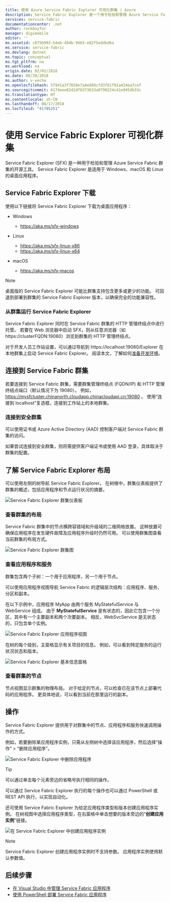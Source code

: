 ```yaml
---
title: 使用 Azure Service Fabric Explorer 可视化群集 | Azure
description: Service Fabric Explorer 是一个用于检验和管理 Azure Service Fabric 群集中的云应用程序和节点的应用程序。
services: service-fabric
documentationcenter: .net
author: rockboyfor
manager: digimobile
editor: ''
ms.assetid: c875b993-b4eb-494b-94b5-e02f5eddbd6a
ms.service: service-fabric
ms.devlang: dotnet
ms.topic: conceptual
ms.tgt_pltfrm: na
ms.workload: na
origin.date: 02/02/2018
ms.date: 08/20/2018
ms.author: v-yeche
ms.openlocfilehash: 57941a3f7020e7a4e689cfd3f61f81a424ea7cef
ms.sourcegitcommit: 6174eee82d2df8373633a0790224c41e845db33c
ms.translationtype: HT
ms.contentlocale: zh-CN
ms.lasthandoff: 08/17/2018
ms.locfileid: "41705251"
---
```

# <a name="visualize-your-cluster-with-service-fabric-explorer"></a>使用 Service Fabric Explorer 可视化群集

Service Fabric Explorer (SFX) 是一种用于检验和管理 Azure Service Fabric 群集的开源工具。 Service Fabric Explorer 是适用于 Windows、macOS 和 Linux 的桌面应用程序。

## <a name="service-fabric-explorer-download"></a>Service Fabric Explorer 下载

使用以下链接将 Service Fabric Explorer 下载为桌面应用程序：

- Windows
  - https://aka.ms/sfx-windows

- Linux
  - https://aka.ms/sfx-linux-x86
  - https://aka.ms/sfx-linux-x64

- macOS
  - https://aka.ms/sfx-macos

> [!NOTE]
> 桌面版的 Service Fabric Explorer 可能比群集支持包含更多或更少的功能。 可回退到部署到群集的 Service Fabric Explorer 版本，以确保完全的功能兼容性。
>
>

### <a name="running-service-fabric-explorer-from-the-cluster"></a>从群集运行 Service Fabric Explorer

Service Fabric Explorer 同时在 Service Fabric 群集的 HTTP 管理终结点中进行托管。 若要在 Web 浏览器中启动 SFX，则从任意浏览器（如 https://clusterFQDN:19080）浏览到群集的 HTTP 管理终结点。

对于开发人员工作站设置，可以通过导航到 https://localhost:19080/Explorer 在本地群集上启动 Service Fabric Explorer。 阅读本文，了解如何[准备开发环境](service-fabric-get-started.md)。

## <a name="connect-to-a-service-fabric-cluster"></a>连接到 Service Fabric 群集
若要连接到 Service Fabric 群集，需要群集管理终结点 (FQDN/IP) 和 HTTP 管理终结点端口（默认情况下为 19080）。 例如， https://mysfcluster.chinanorth.cloudapp.chinacloudapi.cn:19080 。 使用“连接到 localhost”复选框，连接到工作站上的本地群集。

### <a name="connect-to-a-secure-cluster"></a>连接到安全群集
可以使用证书或 Azure Active Directory (AAD) 控制客户端对 Service Fabric 群集的访问。

如果尝试连接到安全群集，则将需提供客户端证书或使用 AAD 登录，具体取决于群集的配置。

<!-- Not Available on ## Video tutorial -->

## <a name="understand-the-service-fabric-explorer-layout"></a>了解 Service Fabric Explorer 布局
可以使用左侧的树导航 Service Fabric Explorer。 在树根中，群集仪表板提供了群集的概述，包括应用程序和节点运行状况的摘要。

![Service Fabric Explorer 群集仪表板][sfx-cluster-dashboard]

### <a name="view-the-clusters-layout"></a>查看群集的布局
Service Fabric 群集中的节点横跨容错域和升级域的二维网格放置。 这种放置可确保应用程序在发生硬件故障及应用程序升级时仍然可用。 可以使用群集图查看当前群集的布局方式。

![Service Fabric Explorer 群集图][sfx-cluster-map]

### <a name="view-applications-and-services"></a>查看应用程序和服务
群集包含两个子树：一个用于应用程序，另一个用于节点。

可以使用应用程序视图导航 Service Fabric 的逻辑层次结构：应用程序、服务、分区和副本。

在以下示例中，应用程序 MyApp 由两个服务 MyStatefulService 与 WebService 组成。 由于 **MyStatefulService** 是有状态的，因此它包含一个分区，其中有一个主要副本和两个次要副本。 相反，WebSvcService 是无状态的，只包含单个实例。

![Service Fabric Explorer 应用程序视图][sfx-application-tree]

在树的每个级别，主窗格显示有关项目的信息。 例如，可以看到特定服务的运行状况状态和版本。

![Service Fabric Explorer 基本信息窗格][sfx-service-essentials]

### <a name="view-the-clusters-nodes"></a>查看群集的节点
节点视图显示群集的物理布局。 对于给定的节点，可以检查已在该节点上部署代码的应用程序。 更具体地说，可以看到当前在那里运行的副本。

## <a name="actions"></a>操作
Service Fabric Explorer 提供用于对群集中的节点、应用程序和服务快速调用操作的方式。

例如，若要删除某应用程序实例，只需从左侧树中选择该应用程序，然后选择“操作” > “删除应用程序”。

![Service Fabric Explorer 中删除应用程序][sfx-delete-application]

> [!TIP]
> 可以通过单击每个元素旁边的省略号执行相同的操作。
>
> 可以通过 Service Fabric Explorer 执行的每个操作也可以通过 PowerShell 或 REST API 执行，以实现自动化。
>
>

还可使用 Service Fabric Explorer 为给定应用程序类型和版本创建应用程序实例。 在树视图中选择应用程序类型，在右窗格中单击想要的版本旁边的“**创建应用实例**”链接。

![在 Service Fabric Explorer 中创建应用程序实例][sfx-create-app-instance]

> [!NOTE]
> Service Fabric Explorer 创建应用程序实例时不支持参数。 应用程序实例使用默认参数值。
>
>

## <a name="next-steps"></a>后续步骤
* [在 Visual Studio 中管理 Service Fabric 应用程序](service-fabric-manage-application-in-visual-studio.md)
* [使用 PowerShell 部署 Service Fabric 应用程序](service-fabric-deploy-remove-applications.md)

<!--Image references-->
[sfx-cluster-dashboard]: ./media/service-fabric-visualizing-your-cluster/SfxClusterDashboard.png
[sfx-cluster-map]: ./media/service-fabric-visualizing-your-cluster/SfxClusterMap.png
[sfx-application-tree]: ./media/service-fabric-visualizing-your-cluster/SfxApplicationTree.png
[sfx-service-essentials]: ./media/service-fabric-visualizing-your-cluster/SfxServiceEssentials.png
[sfx-delete-application]: ./media/service-fabric-visualizing-your-cluster/SfxDeleteApplication.png
[sfx-create-app-instance]: ./media/service-fabric-visualizing-your-cluster/SfxCreateAppInstance.png

<!--Update_Description: update meta properties-->